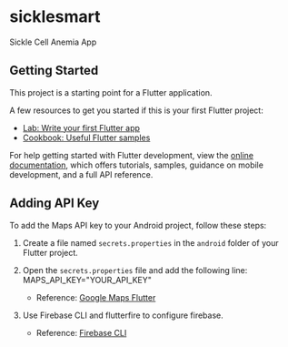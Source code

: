 # sicklesmart

Sickle Cell Anemia App

## Getting Started

This project is a starting point for a Flutter application.

A few resources to get you started if this is your first Flutter project:

- [Lab: Write your first Flutter app](https://docs.flutter.dev/get-started/codelab)
- [Cookbook: Useful Flutter samples](https://docs.flutter.dev/cookbook)

For help getting started with Flutter development, view the
[online documentation](https://docs.flutter.dev/), which offers tutorials,
samples, guidance on mobile development, and a full API reference.

## Adding API Key

To add the Maps API key to your Android project, follow these steps:

1. Create a file named `secrets.properties` in the `android` folder of your Flutter project.

2. Open the `secrets.properties` file and add the following line:
   MAPS_API_KEY="YOUR_API_KEY"

   - Reference: [Google Maps Flutter](https://developers.google.com/maps/flutter-package/config)

3. Use Firebase CLI and flutterfire to configure firebase.
   - Reference: [Firebase CLI](https://firebase.google.com/docs/cli)
